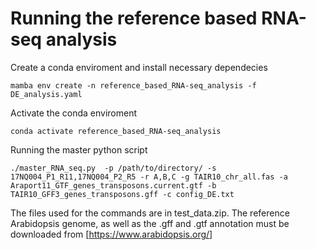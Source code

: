 # Running the reference based RNA-seq analysis

Create a conda enviroment and install necessary dependecies

`mamba env create -n reference_based_RNA-seq_analysis -f DE_analysis.yaml`

Activate the conda enviroment

`conda activate reference_based_RNA-seq_analysis`

Running the master python script

`./master_RNA_seq.py  -p /path/to/directory/ -s 17NQ004_P1_R11,17NQ004_P2_R5 -r A,B,C -g TAIR10_chr_all.fas -a Araport11_GTF_genes_transposons.current.gtf -b TAIR10_GFF3_genes_transposons.gff -c config_DE.txt`

The files used for the commands are in test_data.zip.
The reference Arabidopsis genome, as well as the .gff and .gtf annotation must be downloaded from [https://www.arabidopsis.org/]

